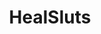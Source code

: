 ---
title: HealSluts
crosslinks:
- SS13
- Rule34Overwatch
- hentaifemdom
- theXeffect
- freeuse
- NekoIRL
- creepyPMs
- dirtypenpals
- nsfwcyoa
- gonewildaudio
- forhonor
- ffxiv
- SexToys
- petplay
- nsfwDiscords
- AzerothPorn
- Hot_Milf
---